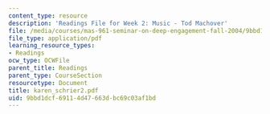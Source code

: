 ```yaml
---
content_type: resource
description: 'Readings File for Week 2: Music - Tod Machover'
file: /media/courses/mas-961-seminar-on-deep-engagement-fall-2004/9bbd1dcf69114d47663dbc69c03af1bd_karen_schrier2.pdf
file_type: application/pdf
learning_resource_types:
- Readings
ocw_type: OCWFile
parent_title: Readings
parent_type: CourseSection
resourcetype: Document
title: karen_schrier2.pdf
uid: 9bbd1dcf-6911-4d47-663d-bc69c03af1bd
---
```

